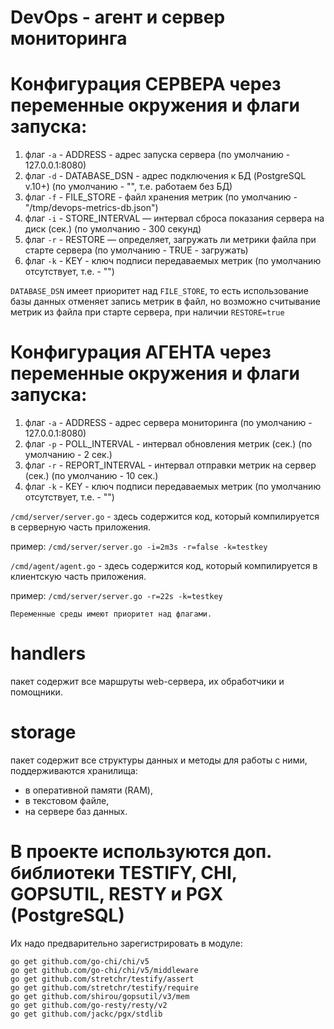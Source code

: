 # DevOps - агент и сервер мониторинга

# Конфигурация СЕРВЕРА через переменные окружения и флаги запуска:
1. флаг `-a` - ADDRESS - адрес запуска сервера (по умолчанию - 127.0.0.1:8080)
2. флаг `-d` - DATABASE_DSN - адрес подключения к БД (PostgreSQL v.10+) (по умолчанию - "", т.е. работаем без БД)
3. флаг `-f` - FILE_STORE - файл хранения метрик (по умолчанию - "/tmp/devops-metrics-db.json")
4. флаг `-i` - STORE_INTERVAL — интервал сброса показания сервера на диск (сек.) (по умолчанию - 300 секунд)
5. флаг `-r` - RESTORE — определяет, загружать ли метрики файла при старте сервера (по умолчанию - TRUE - загружать)
6. флаг `-k` - KEY - ключ подписи передаваемых метрик (по умолчанию отсутствует, т.е. - "")

`DATABASE_DSN` имеет приоритет над `FILE_STORE`, то есть использование базы данных отменяет запись метрик в файл,
но возможно считывание метрик из файла при старте сервера, при наличии `RESTORE=true`

# Конфигурация АГЕНТА через переменные окружения и флаги запуска:
1. флаг `-a` - ADDRESS - адрес сервера мониторинга (по умолчанию - 127.0.0.1:8080)
2. флаг `-p` - POLL_INTERVAL - интервал обновления метрик (сек.) (по умолчанию - 2 сек.)
3. флаг `-r` - REPORT_INTERVAL - интервал отправки метрик на сервер (сек.) (по умолчанию - 10 сек.)
4. флаг `-k` - KEY - ключ подписи передаваемых метрик (по умолчанию отсутствует, т.е. - "")

`/cmd/server/server.go` - здесь содержится код, который компилируется в серверную часть приложения.

пример: `/cmd/server/server.go -i=2m3s -r=false -k=testkey`

`/cmd/agent/agent.go` - здесь содержится код, который компилируется в клиентскую часть приложения.

пример: `/cmd/server/server.go -r=22s -k=testkey`

`Переменные среды имеют приоритет над флагами.`

# handlers
пакет содержит все маршруты web-сервера, их обработчики и помощники.
# storage
пакет содержит все структуры данных и методы для работы с ними, поддерживаются хранилища:
- в оперативной памяти (RAM),
- в текстовом файле,
- на сервере баз данных.

# В проекте используются доп. библиотеки TESTIFY, CHI, GOPSUTIL, RESTY и PGX (PostgreSQL)
Их надо предварительно зарегистрировать в модуле:
```
go get github.com/go-chi/chi/v5  
go get github.com/go-chi/chi/v5/middleware
go get github.com/stretchr/testify/assert
go get github.com/stretchr/testify/require
go get github.com/shirou/gopsutil/v3/mem
go get github.com/go-resty/resty/v2
go get github.com/jackc/pgx/stdlib
```